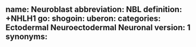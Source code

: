 name: Neuroblast
abbreviation: NBL
definition: +NHLH1
go:
shogoin: 
uberon:
categories: Ectodermal Neuroectodermal Neuronal
version: 1
synonyms:
---


